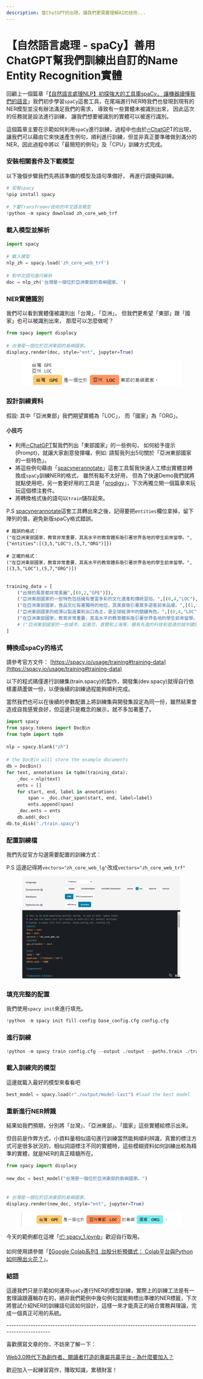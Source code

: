 ```yaml
---
description: 當ChatGPT的出現，讓我們更需要理解AI的技術...
---
```


# 【自然語言處理 - spaCy】善用ChatGPT幫我們訓練出自訂的Name Entity Recognition實體

回顧上一個篇章「[【自然語言處理NLP】初探強大的工具庫spaCy， 讓機器讀懂我們的語言](https://colab.research.google.com/drive/1AOvwc6ZJswAFyPvggRfOwy4UD9rhvlgc)」我們初步學習`spaCy`這套工具，在尾端進行NER時我們也發現到現有的NER模型並沒有辦法滿足我們的需求， 導致有一些實體未被識別出來， 因此這次的任務就是設法進行訓練， 讓我們想要被識別的實體可以被進行識別。



這個篇章主要在示範如何利用`spaCy`進行訓練，過程中也由於[🔥ChatGP](https://chat.openai.com/)T的出現，讓我們可以藉由它來快速產生例句，順利進行訓練，但並非真正要準確做到滿分的NER，因此過程中將以「最簡短的例句」及「CPU」訓練方式完成。



### 安裝相關套件及下載模型

以下幾個步驟我們先將該準備的模型及語句準備好， 再進行調優與訓練。



```python
# 安裝spacy
%pip install spacy

# 下載Transfromer技術的中文語言模型
!python -m spacy download zh_core_web_trf
```

### 載入模型並解析

```python
import spacy

# 載入模型
nlp_zh = spacy.load('zh_core_web_trf')

# 對中文語句進行解析
doc = nlp_zh('台灣是一個位於亞洲東部的島嶼國家。')
```

### NER實體識別

我們可以看到實體僅被識別出「台灣」、「亞洲」， 但我們更希望「東部」跟「國家」也可以被識別出來， 那麼可以怎麼做呢？

```python
from spacy import displacy
     
# 台灣是一個位於亞洲東部的島嶼國家。
displacy.render(doc, style="ent", jupyter=True)
```

<figure><img src="../.gitbook/assets/ner.png" alt=""><figcaption></figcaption></figure>

### 設計訓練資料

假設: 其中「亞洲東部」我們期望實體為「LOC」， 而「國家」為「ORG」。

#### 小技巧

* 利用[🔥ChatGPT](https://chat.openai.com/)幫我們列出「東部國家」的一些例句， 如何給予提示(Prompt)，就讓大家創意發揮囉，例如: 請幫我列出5句關於「亞洲東部國家的一些特色」。
* 將這些例句藉由「[spacynerannotate](https://agateteam.org/spacynerannotate/)」這套工具幫我快速人工標出實體並轉換成`spaCy`訓練NER的格式， 雖然有點不太好用， 但為了快速Demo我們就將就點使用吧，另一套更好用的工具是「[prodigy](https://prodi.gy/)」，下次再獨立開一個篇章來玩玩這個標注套件。
* 將轉換格式後的語句以`train`儲存起來。

P.S [spacynerannotate](https://agateteam.org/spacynerannotate/)這套工具轉出來之後，記得要把`entities`欄位拿掉，留下陣列的值，避免新版spaCy格式錯誤。

```
# 錯誤的格式：
("在亞洲東部國家，教育非常重要，其高水平的教育體系吸引著世界各地的學生前來留學。",{"entities":[(3,5,"LOC"),(5,7,"ORG")]})

# 正確的格式：
("在亞洲東部國家，教育非常重要，其高水平的教育體系吸引著世界各地的學生前來留學。",[(3,5,"LOC"),(5,7,"ORG")])
```

```python

training_data = [
    ("台灣的風景都非常美麗",[(0,2,"GPE")]),
    ("亞洲東部國家的一些特色包括擁有豐富多彩的文化遺產和傳統習俗。",[(0,4,"LOC"),(4,6,"ORG")]),
    ("在亞洲東部國家，食品文化有著獨特的地位，其美食吸引著眾多遊客前來品嚐。",[(1,5,"LOC"),(5,7,"ORG")]),
    ("亞洲東部國家的經濟以製造業和出口為主，是全球經濟中的關鍵角色。",[(0,4,"LOC"),(4,6,"ORG")]),
    ("在亞洲東部國家，教育非常重要，其高水平的教育體系吸引著世界各地的學生前來留學。",[(3,5,"LOC"),(5,7,"ORG")]),
    # ("亞洲東部國家的一些城市，如東京、首爾和上海等，擁有先進的科技和發達的城市建設，是現代化的代表。",[(2,4,"LOC"),(4,6,"ORG"),(13,15,"ORG"),(16,18,"ORG"),(19,21,"ORG")]),
]
```

### 轉換成spaCy的格式

請參考官方文件： [https://spacy.io/usage/training#training-data](https://spacy.io/usage/training#training-data)

以下的程式碼僅進行訓練集(train.spacy)的製作，開發集(dev.spacy)就得自行依樣畫葫蘆做一份，以便後續的訓練過程能夠順利完成。

當然我們也可以在後續的參數配置上將訓練集與開發集設定為同一份，雖然結果會造成自我感覺良好，但這邊只是概念的展示，就不多加著墨了。

```python
import spacy
from spacy.tokens import DocBin
from tqdm import tqdm

nlp = spacy.blank("zh")

# the DocBin will store the example documents
db = DocBin()
for text, annotations in tqdm(training_data):
    _doc = nlp(text)
    ents = []
    for start, end, label in annotations:
        span = _doc.char_span(start, end, label=label)
        ents.append(span)
    _doc.ents = ents
    db.add(_doc)
db.to_disk("./train.spacy")
```

### 配置訓練檔

我們先從官方勾選需要配置的訓練方式：

P.S 這邊記得將`vectors="zh_core_web_lg"`改成`vectors="zh_core_web_trf"`

<figure><img src="../.gitbook/assets/config.png" alt=""><figcaption></figcaption></figure>

### 填充完整的配置

我們使用`spacy init`來進行填充。

```python
!python -m spacy init fill-config base_config.cfg config.cfg
```

### 進行訓練

```python
!python -m spacy train config.cfg --output ./output --paths.train ./train.spacy --paths.dev ./train.spacy
```

### 載入訓練完的模型

這邊就載入最好的模型來看看吧

```python
best_model = spacy.load(r"./output/model-last") #load the best model
```

### 重新進行NER辨識

結果如我們預期，分別將「台灣」、「亞洲東部」、「國家」這些實體給標示出來。

但目前是作弊方式，小資料量相似語句進行訓練當然能夠順利辨識，真實的標注方式可是很多狀況的，相似詞語標注不同的實體時，這些模糊資料如何訓練出較為精準的實體，就是NER的真正精髓所在。

```python
from spacy import displacy

new_doc = best_model("台灣是一個位於亞洲東部的島嶼國家。")


# 台灣是一個位於亞洲東部的島嶼國家。
displacy.render(new_doc, style="ent", jupyter=True)
```

<figure><img src="../.gitbook/assets/result.png" alt=""><figcaption></figcaption></figure>



今天的範例都在這裡「[📦 spacy\_1.ipynb](https://github.com/weihanchen/google-colab-python-learn/blob/main/jupyter-examples/spacy\_1.ipynb)」歡迎自行取用。

如何使用請參閱「[【Google Colab系列】台股分析預備式： Colab平台與Python如何擦出火花？](https://www.potatomedia.co/s/aNLHZe3S)」。

### 結語

這邊我們只是示範如何運用`spaCy`進行NER的模型訓練，實際上的訓練工法是有一套理論跟邏輯存在的，絕非我們範例中幾句例句就能夠標出準確的NER標籤，下次將嘗試介紹NER的訓練語句該如何設計，這樣一來才能真正的結合實務與理論，完成一個真正可用的系統。



\------------------------------------------------------------------------------------------------

喜歡撰寫文章的你，不妨來了解一下：

[Web3.0時代下為創作者、閱讀者打造的專屬共贏平台 - 為什麼要加入？](https://www.potatomedia.co/s/2PmFxsq)

歡迎加入一起練習寫作，賺取知識，累積財富！
